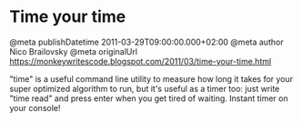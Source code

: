 # Time your time

@meta publishDatetime 2011-03-29T09:00:00.000+02:00
@meta author Nico Brailovsky
@meta originalUrl https://monkeywritescode.blogspot.com/2011/03/time-your-time.html

"time" is a useful command line utility to measure how long it takes for your super optimized algorithm to run, but it's useful as a timer too: just write "time read" and press enter when you get tired of waiting. Instant timer on your console!


